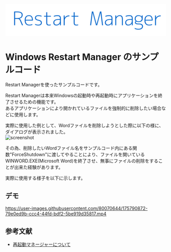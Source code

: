 ![Restart Manager](https://github.com/JPack602/Restart-Manager/blob/images/n60yi.png?raw=true)
# Windows Restart Manager のサンプルコード  
Restart Managerを使ったサンプルコードです。  
  
Restart Managerは本来Windowsの起動時や再起動時にアプリケーションを終了させるための機能です。  
あるアプリケーションにより開かれているファイルを強制的に削除したい場合などに使用します。  

実際に使用した例として、Wordファイルを削除しようとした際に以下の様に、ダイアログが表示されました。  
![screenshot](https://user-images.githubusercontent.com/80070644/175791202-57806996-044f-466f-9c33-c1b2c1a4e6c4.png)  
  
その為、削除したいWordファイル名をサンプルコード内にある関数"ForceShutdown"に渡してやることにより、ファイルを開いているWINWORD.EXE(Microsoft Word)を終了させ、無事にファイルの削除をすることが出来た経験があります。  

実際に使用する様子を以下に示します。  

## デモ  
https://user-images.githubusercontent.com/80070644/175790872-79e0ed9b-ccc4-44fd-bdf2-5be919d35817.mp4


## 参考文献
* [再起動マネージャーについて](https://docs.microsoft.com/ja-jp/windows/win32/rstmgr/about-restart-manager)

